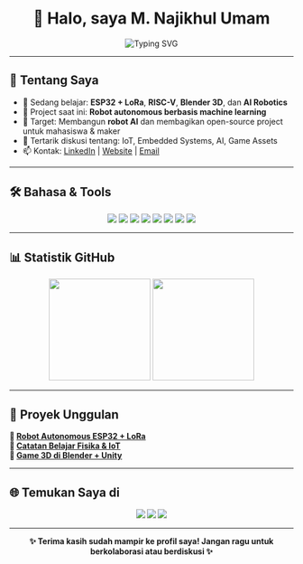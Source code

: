 <!-- Banner animasi -->
<h1 align="center">👋 Halo, saya M. Najikhul Umam</h1>
<p align="center">
  <img src="https://readme-typing-svg.herokuapp.com?font=Fira+Code&size=22&duration=4000&pause=1000&color=1F75C8&center=true&vCenter=true&width=600&lines=Mahasiswa+Fisika+%7C+IoT+%26+Robotics+Enthusiast;Belajar+AI%2C+Embedded+Systems%2C+%26+Game+Dev;Open+Source+Maker+dan+DIY+Projects" alt="Typing SVG" />
</p>

---

## 🚀 Tentang Saya
- 🌱 Sedang belajar: **ESP32 + LoRa**, **RISC-V**, **Blender 3D**, dan **AI Robotics**  
- 🔭 Project saat ini: **Robot autonomous berbasis machine learning**  
- 🎯 Target: Membangun **robot AI** dan membagikan open-source project untuk mahasiswa & maker  
- 💬 Tertarik diskusi tentang: IoT, Embedded Systems, AI, Game Assets  
- 📫 Kontak: [LinkedIn](#) | [Website](#) | [Email](mailto:mnajikhul16@gmail.com)

--- 

## 🛠️ Bahasa & Tools
<p align="center">
  <img src="https://img.shields.io/badge/C-00599C?style=for-the-badge&logo=c&logoColor=white"/>
  <img src="https://img.shields.io/badge/C++-00599C?style=for-the-badge&logo=c%2B%2B&logoColor=white"/>
  <img src="https://img.shields.io/badge/Python-3776AB?style=for-the-badge&logo=python&logoColor=white"/>
  <img src="https://img.shields.io/badge/Arduino-00979D?style=for-the-badge&logo=arduino&logoColor=white"/>
  <img src="https://img.shields.io/badge/ESP32-000000?style=for-the-badge&logo=espressif&logoColor=white"/>
  <img src="https://img.shields.io/badge/RISC--V-283272?style=for-the-badge&logo=risc-v&logoColor=white"/>
  <img src="https://img.shields.io/badge/Blender-F5792A?style=for-the-badge&logo=blender&logoColor=white"/>
  <img src="https://img.shields.io/badge/Unity-000000?style=for-the-badge&logo=unity&logoColor=white"/>
</p>

---

## 📊 Statistik GitHub
<p align="center">
  <img src="https://github-readme-stats.vercel.app/api?username=Najikhul&show_icons=true&theme=tokyonight" height="180"/> <b>
  <img src="https://github-readme-stats.vercel.app/api/top-langs/?username=Najikhul&layout=compact&theme=tokyonight" height="180"/>
</p>

---

## 📂 Proyek Unggulan
🔹 [Robot Autonomous ESP32 + LoRa](#)  
🔹 [Catatan Belajar Fisika & IoT](#)  
🔹 [Game 3D di Blender + Unity](#)  

---

## 🌐 Temukan Saya di
<p align="center">
  <a href="#"><img src="https://img.shields.io/badge/LinkedIn-blue?style=for-the-badge&logo=linkedin&logoColor=white"/></a>
  <a href="#"><img src="https://img.shields.io/badge/Website-1F75C8?style=for-the-badge&logo=google-chrome&logoColor=white"/></a>
  <a href="mailto:youremail@example.com"><img src="https://img.shields.io/badge/Email-D14836?style=for-the-badge&logo=gmail&logoColor=white"/></a>
</p>

---

<p align="center">✨ Terima kasih sudah mampir ke profil saya! Jangan ragu untuk berkolaborasi atau berdiskusi ✨</p>
